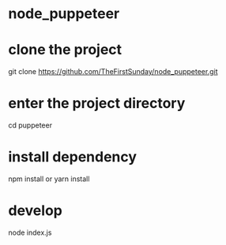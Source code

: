 # node_puppeteer

# clone the project
git clone https://github.com/TheFirstSunday/node_puppeteer.git

# enter the project directory
cd puppeteer

# install dependency
npm install or yarn install

# develop
node index.js
